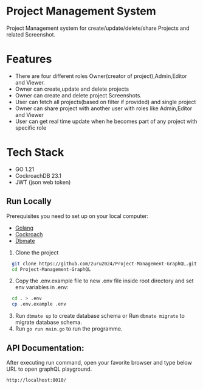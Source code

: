 
# Project Management System

Project Management system for create/update/delete/share Projects and related Screenshot.

# Features
- There are four different roles Owner(creator of project),Admin,Editor and Viewer.
- Owner can create,update and delete projects
- Owner can create and delete project Screenshots.
- User can fetch all projects(based on filter if provided) and single project 
- Owner can share project with another user with roles like Admin,Editor and Viewer
- User can get real time update when he becomes part of any project with specific role

# Tech Stack 
- GO 1.21
- CockroachDB 23.1
- JWT (json web token)

## Run Locally

Prerequisites you need to set up on your local computer:

- [Golang](https://go.dev/doc/install)
- [Cockroach](https://www.cockroachlabs.com/docs/releases/)
- [Dbmate](https://github.com/amacneil/dbmate#installation)

1. Clone the project

```bash
  git clone https://github.com/zuru2024/Project-Management-GraphQL.git
  cd Project-Management-GraphQL
```

2. Copy the .env.example file to new .env file inside root directory and set env variables in .env:

```bash
  cd . > .env
  cp .env.example .env
```

3. Run `dbmate up` to create database schema or Run `dbmate migrate` to migrate database schema.
4. Run `go run main.go` to run the programme.

## API Documentation:

After executing run command, open your favorite browser and type below URL to open graphQL playground.
```
http://localhost:8010/
```